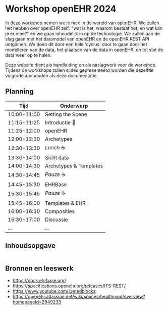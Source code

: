 # Workshop openEHR 2024

In deze workshop nemen we je mee in de wereld van openEHR. We zullen het hebben over openEHR zelf:
"wat is het, waarom bestaat het, en wat kan je er mee?" en we gaan inhoudelijk in op de technologie.
We zullen aan de slag gaan met het datamodel van openEHR en de openEHR REST API ontginnen. We doen dit door
een hele 'cyclus' door te gaan door het modelleren van de data, het plaatsen van de data in openEHR, en tot slot
de data weer op te halen.

Deze website dient als handleiding en als naslagwerk voor de workshop. Tijdens de workshops zullen
slides gepresenteerd worden die dezelfde volgorde aanhouden als deze documentatie.

## Planning

| Tijd        | Onderwerp              |
|-------------|------------------------|
| 10:00-11:00 | Setting the Scene      |
| 11:15-11:25 | Introductie 👋         |
| 11:25-12:00 | openEHR                |
| 12:00-12:30 | Archetypes             |
| 12:30-13:30 | *Lunch* ☕              |
| 13:30-14:00 | Sicht data             |
| 14:00-14:30 | Archetypes & Templates |
| 14:30-14:45 | *Pauze* ☕              |
| 14:45-15:30 | EHRBase                |
| 15:30-15:45 | *Pauze* ☕              |
| 15:45-16:00 | Templates & EHR        |
| 16:00-16:30 | Composities            |
| 16:30-17:00 | Discussie              |
| ...         | ...                    |


## Inhoudsopgave
```{tableofcontents}
```

## Bronnen en leeswerk

- https://docs.ehrbase.org/
- https://specifications.openehr.org/releases/ITS-REST/
- https://www.youtube.com/@medblocks
- https://openehr.atlassian.net/wiki/spaces/healthmod/overview?homepageId=2949233
